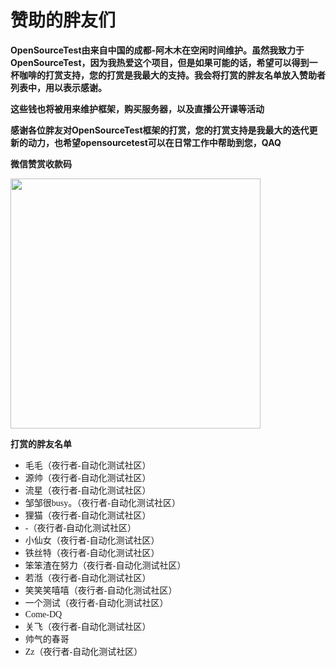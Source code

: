 # 赞助的胖友们
​	**OpenSourceTest由来自中国的成都-阿木木在空闲时间维护。虽然我致力于OpenSourceTest，因为我热爱这个项目，但是如果可能的话，希望可以得到一杯咖啡的打赏支持，您的打赏是我最大的支持。我会将打赏的胖友名单放入赞助者列表中，用以表示感谢。**

​	**这些钱也将被用来维护框架，购买服务器，以及直播公开课等活动**

**感谢各位胖友对OpenSourceTest框架的打赏，您的打赏支持是我最大的迭代更新的动力，也希望opensourcetest可以在日常工作中帮助到您，QAQ**

**微信赞赏收款码**

<img src="../../images/sponsors/wei.png" height="400" width="400" />



**打赏的胖友名单**

- <font face = "宋体">毛毛（夜行者-自动化测试社区）</font>
- <font face = "宋体">源帅（夜行者-自动化测试社区）</font>
- <font face = "宋体">流星（夜行者-自动化测试社区）</font>
- <font face = "宋体">邹邹很busy。（夜行者-自动化测试社区）</font>
- <font face = "宋体">狸猫（夜行者-自动化测试社区）</font>
- <font face = "宋体">-（夜行者-自动化测试社区）</font>
- <font face = "宋体">小仙女（夜行者-自动化测试社区）</font>
- <font face = "宋体">铁丝特（夜行者-自动化测试社区）</font>
- <font face = "宋体">笨笨渣在努力（夜行者-自动化测试社区）</font>
- <font face = "宋体">若湉（夜行者-自动化测试社区）</font>
- <font face = "宋体">笑笑笑嘻嘻（夜行者-自动化测试社区）</font>
- <font face = "宋体">一个测试（夜行者-自动化测试社区）</font>
- <font face = "宋体">Come-DQ</font>
- <font face = "宋体">关飞（夜行者-自动化测试社区）</font>
- <font face = "宋体">帅气的春哥</font>
- <font face = "宋体">Zz（夜行者-自动化测试社区）</font>




